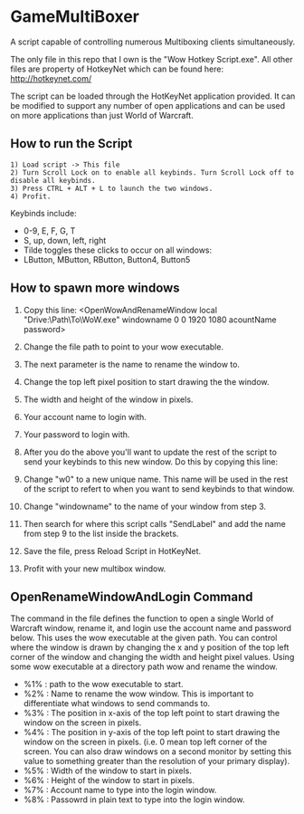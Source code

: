 # GameMultiBoxer
A script capable of controlling numerous Multiboxing clients simultaneously.

The only file in this repo that I own is the "Wow Hotkey Script.exe". All other files are property of HotkeyNet which can be found here: http://hotkeynet.com/

The script can be loaded through the HotKeyNet application provided. It can be modified to support any number of open applications and can be used on more applications than just World of Warcraft.

How to run the Script
---------------------

	1) Load script -> This file
	2) Turn Scroll Lock on to enable all keybinds. Turn Scroll Lock off to disable all keybinds.
	3) Press CTRL + ALT + L to launch the two windows.
  	4) Profit.
 
 Keybinds include:
 * 0-9, E, F, G, T
* S, up, down, left, right
* Tilde toggles these clicks to occur on all windows:
* LButton, MButton, RButton, Button4, Button5

How to spawn more windows
-------------------------
 1) Copy this line:
		<OpenWowAndRenameWindow local "Drive:\Path\To\WoW.exe" windowname 0 0 1920 1080 acountName password>

 2) Change the file path to point to your wow executable.
 3) The next parameter is the name to rename the window to.
 4) Change the top left pixel position to start drawing the the window.
 5) The width and height of the window in pixels.
 6) Your account name to login with.
 7) Your password to login with.
 8) After you do the above you'll want to update the rest of the script to send your keybinds to
    this new window.
    Do this by copying this line:
  		<Label w0 local SendWinM windowname>

 9) Change "w0" to a new unique name. This name will be used in the rest of the script to refert
    to when you want to send keybinds to that window.
 10) Change "windowname" to the name of your window from step 3.
 11) Then search for where this script calls "SendLabel" and add the name from step 9 to the list inside the brackets.
 12) Save the file, press Reload Script in HotKeyNet.
 13) Profit with your new multibox window.

OpenRenameWindowAndLogin Command
--------------------------------
The command in the file defines the function to open a single World of Warcraft window, rename
it, and login use the account name and password below. This uses the wow executable at the
given path. You can control where the window is drawn by changing the x and y position of the
top left corner of the window and changing the width and height pixel values. Using some wow
executable at a directory path wow and rename the window.

* %1% : path to the wow executable to start.
* %2% : Name to rename the wow window. This is important to differentiate what windows to send commands to.
* %3% : The position in x-axis of the top left point to start drawing the window on the screen in pixels.
* %4% : The position in y-axis of the top left point to start drawing the window on the screen in
      pixels. (i.e. 0 mean top left corner of the screen. You can also draw windows on a second monitor
      by setting this value to something greater than the resolution of your primary display).
* %5% : Width of the window to start in pixels.
* %6% : Height of the window to start in pixels.
* %7% : Account name to type into the login window.
* %8% : Passowrd in plain text to type into the login window.

